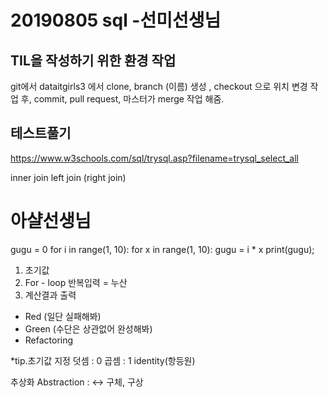 # 20190805 sql -선미선생님 #

## TIL을 작성하기 위한 환경 작업 ##
git에서 dataitgirls3 에서 clone,
branch (이름) 생성 , checkout 으로 위치 변경
작업 후, commit, pull request,
마스터가 merge 작업 해줌.


## 테스트풀기 ##
https://www.w3schools.com/sql/trysql.asp?filename=trysql_select_all


inner join
left join
(right join)


# 아샬선생님 #
gugu = 0
for i in range(1, 10):
    for x in range(1, 10):
        gugu = i * x
        print(gugu);

1. 초기값
2. For - loop 반복입력 = 누산
3. 계산결과 출력

- Red (일단 실패해봐)
- Green (수단은 상관없어 완성해봐)
- Refactoring

*tip.초기값 지정
    덧셈 : 0
    곱셈 : 1
    identity(항등원)


추상화
Abstraction
: <-> 구체, 구상




